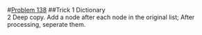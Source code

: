 #[Problem 138](https://leetcode.com/problems/copy-list-with-random-pointer/description/)
##Trick
1 Dictionary  
2 Deep copy. Add a node after each node in the original list; After processing, seperate them.
